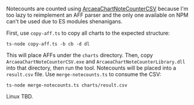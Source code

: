 Notecounts are counted using [ArcaeaChartNoteCounterCSV](https://github.com/Lolitania/ArcaeaChartNoteCounterLibrary/releases/latest)
because I'm too lazy to reimplement an AFF parser and the only one available on NPM
can't be used due to ES modules shenanigans.

First, use `copy-aff.ts` to copy all charts to the expected structure:
```
ts-node copy-aff.ts -b cb -d dl
```

This will place AFFs under the `charts` directory. Then, copy `ArcaeaChartNoteCounterCSV.exe`
and `ArcaeaChartNoteCounterLibrary.dll` into that directory, then run the tool. Notecounts
will be placed into a `result.csv` file. Use `merge-notecounts.ts` to consume the CSV:

```
ts-node merge-notecounts.ts charts/result.csv
```

Linux TBD.
